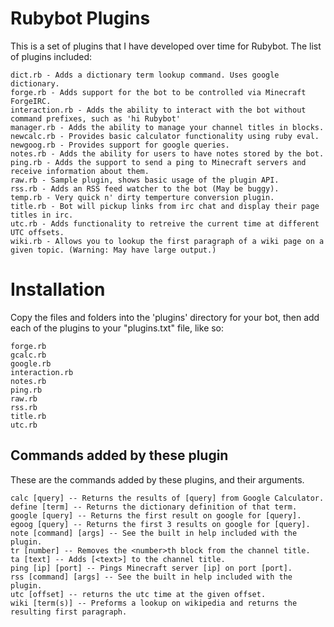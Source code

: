 # Rubybot Plugins

This is a set of plugins that I have developed over time for Rubybot. The list of plugins included:
	
	dict.rb - Adds a dictionary term lookup command. Uses google dictionary.
	forge.rb - Adds support for the bot to be controlled via Minecraft ForgeIRC.
	interaction.rb - Adds the ability to interact with the bot without command prefixes, such as 'hi Rubybot'
	manager.rb - Adds the ability to manage your channel titles in blocks.
	newcalc.rb - Provides basic calculator functionality using ruby eval.
	newgoog.rb - Provides support for google queries.
	notes.rb - Adds the ability for users to have notes stored by the bot.
	ping.rb - Adds the support to send a ping to Minecraft servers and receive information about them.
	raw.rb - Sample plugin, shows basic usage of the plugin API.
	rss.rb - Adds an RSS feed watcher to the bot (May be buggy).
	temp.rb - Very quick n' dirty temperture conversion plugin.
	title.rb - Bot will pickup links from irc chat and display their page titles in irc.
	utc.rb - Adds functionality to retreive the current time at different UTC offsets.
	wiki.rb - Allows you to lookup the first paragraph of a wiki page on a given topic. (Warning: May have large output.)

# Installation

Copy the files and folders into the 'plugins' directory for your bot, then add each of the plugins to your "plugins.txt" file, like so:

	forge.rb
	gcalc.rb
	google.rb
	interaction.rb
	notes.rb
	ping.rb
	raw.rb
	rss.rb
	title.rb
	utc.rb

## Commands added by these plugin

These are the commands added by these plugins, and their arguments.

	calc [query] -- Returns the results of [query] from Google Calculator.
	define [term] -- Returns the dictionary definition of that term.
	google [query] -- Returns the first result on google for [query].
	egoog [query] -- Returns the first 3 results on google for [query].
	note [command] [args] -- See the built in help included with the plugin.
	tr [number] -- Removes the <number>th block from the channel title.
	ta [text] -- Adds [<text>] to the channel title.
	ping [ip] [port] -- Pings Minecraft server [ip] on port [port].
	rss [command] [args] -- See the built in help included with the plugin.
	utc [offset] -- returns the utc time at the given offset. 
	wiki [term(s)] -- Preforms a lookup on wikipedia and returns the resulting first paragraph.